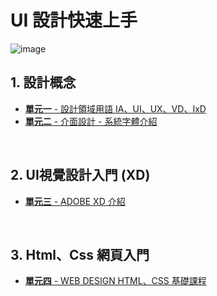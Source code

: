 
# UI 設計快速上手

![image](https://github.com/Barry028/UI-Design/blob/master/Lesson002%20-%20Typography/img/Bn_UiDesign.png)

## 1. 設計概念
* [**單元一** - 設計領域用語 IA、UI、UX、VD、IxD ](https://github.com/Barry028/UI-Design/tree/master/Lesson001%20-%20Ui%20Started)
* [**單元二** - 介面設計 - 系統字體介紹](https://github.com/Barry028/UI-Design/tree/master/Lesson002%20-%20Typography)

<br/>

## 2. UI視覺設計入門 (XD) 
* [**單元三** - ADOBE XD 介紹 ](https://github.com/Barry028/Ui-Design/tree/master/Lesson003%20-%20Adobe%20Xd%20)

<br/>

## 3. Html、Css 網頁入門
* [**單元四** - WEB DESIGN HTML、CSS 基礎課程 ](https://github.com/Barry028/Ui-Design/tree/master/Lesson004%20-%20Web%20Design)

<br>
